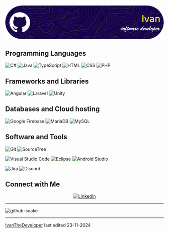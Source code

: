 ![Header](./github-header-image.png)

## Programming Languages

<p>
    <img alt="C#" src="https://custom-icon-badges.demolab.com/badge/C%23-%23239120.svg?logo=cshrp&logoColor=white"></a>
    <img alt="Java" src="https://img.shields.io/badge/Java-%23ED8B00.svg?logo=openjdk&logoColor=white"></a>
    <img alt="TypeScript" src="https://img.shields.io/badge/TypeScript-3178C6?logo=typescript&logoColor=white"></a>
    <img alt="HTML" src="https://img.shields.io/badge/HTML-%23E34F26.svg?logo=html5&logoColor=white"></a>
    <img alt="CSS" src="https://img.shields.io/badge/CSS-1572B6?logo=css3&logoColor=white"></a>
    <img alt="PHP" src="https://img.shields.io/badge/php-%23777BB4.svg?&logo=php&logoColor=white"></a>
</p>

## Frameworks and Libraries
<p>
    <img alt="Angular" src="https://img.shields.io/badge/Angular-%23DD0031.svg?logo=angular&logoColor=white"></a>
    <img alt="Laravel" src="https://img.shields.io/badge/Laravel-%23FF2D20.svg?logo=laravel&logoColor=white"></a>
    <img alt="Unity" src="https://img.shields.io/badge/Unity-%23000000.svg?logo=unity&logoColor=white"></a>
</p>

## Databases and Cloud hosting
<p>
    <img alt="Google Firebase" src="https://img.shields.io/badge/Firebase-039BE5?logo=Firebase&logoColor=white"></a>
    <img alt="MariaDB" src="https://img.shields.io/badge/MariaDB-003545?logo=mariadb&logoColor=white"></a>
    <img alt="MySQL" src="https://img.shields.io/badge/MySQL-4479A1?logo=mysql&logoColor=white"></a>
</p>

## Software and Tools
<p>
  <img alt="Git" src="https://img.shields.io/badge/Git-F05032?logo=git&logoColor=white"></a>
  <img alt="SourceTree" src="https://img.shields.io/badge/Sourcetree-0052CC?logo=sourcetree&logoColor=white"></a>
  
  <img alt="Visual Studio Code" src="https://custom-icon-badges.demolab.com/badge/Visual%20Studio%20Code-0078d7.svg?logo=vsc&logoColor=white"></a>
  <img alt="Eclipse" src="https://img.shields.io/badge/Eclipse-FE7A16.svg?logo=Eclipse&logoColor=white"></a>
  <img alt="Android Studio" src="https://img.shields.io/badge/Android%20Studio-3DDC84?logo=android&logoColor=white"></a>

  <img alt="Jira" src="https://img.shields.io/badge/Jira-0052CC?logo=jira&logoColor=white"></a>
  <img alt="Discord" src="https://img.shields.io/badge/Discord-%235865F2.svg?&logo=discord&logoColor=white"></a>
</p>

## Connect with Me

<p align="center">
   <a href="#"><img alt="Linkedin"  title="My Linkedin" src="https://img.shields.io/badge/LinkedIn-0A66C2?logo=linkedin&logoColor=white"></a>
</p>

------

<picture>
  <source media="(prefers-color-scheme: dark)" srcset="https://raw.githubusercontent.com/IvanTheDeveloper/IvanTheDeveloper/output/github-contribution-grid-snake-dark.svg" />
  <source media="(prefers-color-scheme: light)" srcset="https://raw.githubusercontent.com/IvanTheDeveloper/IvanTheDeveloper/output/github-contribution-grid-snake.svg" />
  <img alt="github-snake" src="https://raw.githubusercontent.com/IvanTheDeveloper/IvanTheDeveloper/output/github-snake.svg" />
</picture>

------
[IvanTheDeveloper](https://github.com/IvanTheDeveloper)
last edited 23-11-2024
